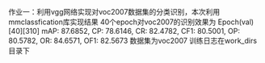 作业一：利用vgg网络实现对voc2007数据集的分类识别，本次利用mmclassfication库实现结果
40个epoch对voc2007的识别效果为
Epoch(val) [40][310]	mAP: 87.6852, CP: 78.6146, CR: 82.4782, CF1: 80.5001, OP: 80.5782, OR: 84.6571, OF1: 82.5673
数据集为voc2007
训练日志在work_dirs目录下

